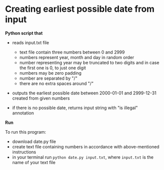 # Creating earliest possible date from input
**Python script that**

* reads input.txt file

    * text file contain three numbers between 0 and 2999
    * numbers represent year, month and day in random order
    * number representing year may be truncated to two digits and in case the first one is 0, to just one digit
    * numbers may be zero padding
    * number are separated by "/"
    * there are no extra spaces around "/"

* outputs the earliest possible date between 2000-01-01 and 2999-12-31 created from given numbers
* if there is no possible date, returns input string with "is illegal" annotation

**Run**

To run this program:
* download date.py file
* create text file containing numbers in accordance with above-mentioned instructions
* in your terminal run `python date.py input.txt`, where `input.txt` is the name of your text file
